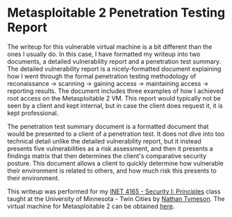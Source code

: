# Metasploitable 2 Penetration Testing Report

The writeup for this vulnerable virtual machine is a bit different than the ones I usually do. In this case, I have formatted my writeup into two documents, a detailed vulnerability report and a penetration test summary. The detailed vulnerability report is a nicely-formatted document explaining how I went through the formal penetration testing methodology of reconaissance -> scanning -> gaining access -> maintaining access -> reporting results. The document includes three examples of how I achieved root access on the Metasploitable 2 VM. This report would typically not be seen by a client and kept internal, but in case the client does request it, it is kept professional.

The penetration test summary document is a formatted document that would be presented to a client of a penetration test. It does not dive into too technical detail unlike the detailed vulnerability report, but it instead presents five vulnerabilities as a risk assessment, and then it presents a findings matrix that then determines the client's comparative security posture. This document allows a client to quickly determine how vulnerable their environment is related to others, and how much risk this presents to their environment.

This writeup was performed for my [INET 4165 - Security I: Principles](https://onestop2.umn.edu/pcas/viewCatalogCourse.do?courseId=801777 "University of Minnesota course catalog entry for INET 4165") class taught at the University of Minnesota - Twin Cities by [Nathan Tymeson](https://ccaps.umn.edu/nathan-tymeson "My professor for the course"). The virtual machine for Metasploitable 2 can be obtained [here](https://information.rapid7.com/metasploitable-download.html "Download link for Metasploitable 2").
